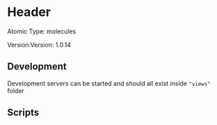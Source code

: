 # Header

Atomic Type: molecules

Version:Version: 1.0.14


## Development

Development servers can be started and should all exist inside `"views"` folder

## Scripts
